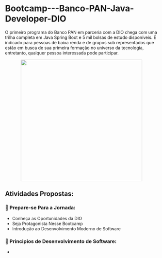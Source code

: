 # Bootcamp---Banco-PAN-Java-Developer-DIO
O primeiro programa do Banco PAN em parceria com a DIO chega com uma trilha completa em Java Spring Boot e 5 mil bolsas de estudo disponíveis. É indicado para pessoas de baixa renda e de grupos sub representados que estão em busca de sua primeira formação no universo da tecnologia, entretanto, qualquer pessoa interessada pode participar.

<div align="center">
  <img src="https://user-images.githubusercontent.com/112780452/221062931-185cb3f8-4886-44cb-abf8-bb25cbffd426.png" width="400px" height="400px"/>
</div>

## Atividades Propostas:


### :green_book: Prepare-se Para a Jornada:
* Conheça as Oportunidades da DIO
* Seja Protagonista Nesse Bootcamp
* Introdução ao Desenvolvimento Moderno de Software

### :green_book: Principios de Desenvolvimento de Software:
* 



